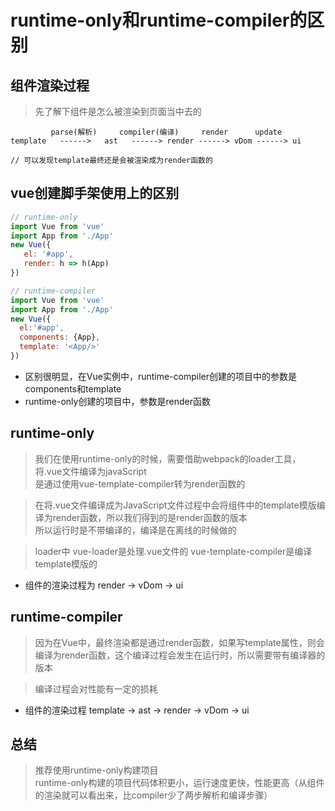 # runtime-only和runtime-compiler的区别
## 组件渲染过程
>先了解下组件是怎么被渲染到页面当中去的
```$xslt
         parse(解析)     compiler(编译)     render      update
template   ------>   ast   ------> render ------> vDom ------> ui

// 可以发现template最终还是会被渲染成为render函数的
``` 
## vue创建脚手架使用上的区别
```js
// runtime-only
import Vue from 'vue'
import App from './App'
new Vue({
   el: '#app',
   render: h => h(App)
})
```
```js
// runtime-compiler
import Vue from 'vue'
import App from './App'
new Vue({
  el:'#app',
  components: {App},
  template: '<App/>'
})
```
* 区别很明显，在Vue实例中，runtime-compiler创建的项目中的参数是components和template
* runtime-only创建的项目中，参数是render函数

## runtime-only
> 我们在使用runtime-only的时候，需要借助webpack的loader工具，将.vue文件编译为javaScript<br>
是通过使用vue-template-compiler转为render函数的

>在将.vue文件编译成为JavaScript文件过程中会将组件中的template模版编译为render函数，所以我们得到的是render函数的版本<br>
所以运行时是不带编译的，编译是在离线的时候做的

>loader中 vue-loader是处理.vue文件的 vue-template-compiler是编译template模版的

* 组件的渲染过程为 render -> vDom -> ui

## runtime-compiler
>因为在Vue中，最终渲染都是通过render函数，如果写template属性，则会编译为render函数，这个编译过程会发生在运行时，所以需要带有编译器的版本

>编译过程会对性能有一定的损耗

* 组件的渲染过程 template -> ast -> render -> vDom -> ui

## 总结 

> 推荐使用runtime-only构建项目<br>
runtime-only构建的项目代码体积更小，运行速度更快，性能更高（从组件的渲染就可以看出来，比compiler少了两步解析和编译步骤）
